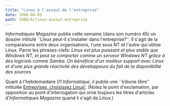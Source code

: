 ```yaml
---
title: "Linux à l'assaut de l'entreprise"
date: 1998-04-03
path: 1998/4/linux-assaut-entreprise
---
```


<P><EM>Informatiques Magazine</EM> publie cette semaine (dans son numéro 45)
un dossier intitulé ``Linux peut-il s'installer dans l'entreprise?''. Il
s'agit de la comparaisons entre deux organisations, l'une sous NT et
l'autre qui utilise Linux. Parmi les phrases-clefs: <EM>Linux est
plus puissant et plus stable que Windows NT, et peut se comporter
comme un serveur Windows NT grâce à des logiciels comme Samba. On bénéficie
d'un meilleur support avec Linux et d'une plus grande réactivité des
développeurs du fait de la disponibilité des sources</EM>
</P>

<P>
Quant à l'hebdomadaire <EM>01 Informatique</EM>, il publie une ``tribune
libre'' intitulée <A HREF="http://www.aful.org/publi/articles/01-info-1.html">Entreprises, choisissez Linux!</A>.
(Notez le point d'exclamation, par opposition au point d'interrogation
qui orne toujours les titres d'articles d'<EM>Informatiques Magazine</EM>
quand il s'agit de <EM>Linux</EM>.)
</P>


